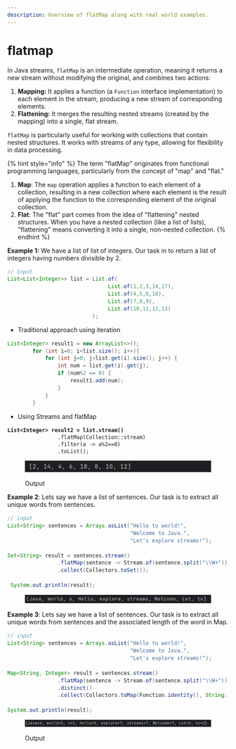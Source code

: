 ```yaml
---
description: Overview of flatMap along with real world examples.
---
```


# flatmap

In Java streams, `flatMap` is an intermediate operation, meaning it returns a new stream without modifying the original, and combines two actions:

1. **Mapping:** It applies a function (a `Function` interface implementation) to each element in the stream, producing a new stream of corresponding elements.
2. **Flattening:** It merges the resulting nested streams (created by the mapping) into a single, flat stream.

`flatMap` is particularly useful for working with collections that contain nested structures. It works with streams of any type, allowing for flexibility in data processing.

{% hint style="info" %}
The term "flatMap" originates from functional programming languages, particularly from the concept of "map" and "flat."&#x20;

1. **Map**: The `map` operation applies a function to each element of a collection, resulting in a new collection where each element is the result of applying the function to the corresponding element of the original collection.
2. **Flat**: The "flat" part comes from the idea of "flattening" nested structures. When you have a nested collection (like a list of lists), "flattening" means converting it into a single, non-nested collection.
{% endhint %}



**Example 1:** We have a list of list of integers. Our task in to return a list of integers having numbers divisible by 2.

```java
// Input
List<List<Integer>> list = List.of(
                                List.of(1,2,3,14,17),
                                List.of(4,5,6,18),
                                List.of(7,8,9),
                                List.of(10,11,12,13)
                           );
```

* Traditional approach using iteration

```java
List<Integer> result1 = new ArrayList<>();
        for (int i=0; i<list.size(); i++){
            for (int j=0; j<list.get(i).size(); j++) {
                int num = list.get(i).get(j);
                if (num%2 == 0) {
                    result1.add(num);
                }
            }
        }
```

* Using Streams and flatMap

<pre class="language-java"><code class="lang-java"><strong>List&#x3C;Integer> result2 = list.stream()
</strong>                .flatMap(Collection::stream)
                .filter(a -> a%2==0)
                .toList();
</code></pre>

<figure><img src="../../.gitbook/assets/image (1) (1) (1).png" alt=""><figcaption><p>Output</p></figcaption></figure>



**Example 2**: Lets say we have a list of sentences. Our task is to extract all unique words from sentences.

```java
// input
List<String> sentences = Arrays.asList("Hello to world!", 
                                       "Welcome to Java.", 
                                       "Let's explore streams!");

Set<String> result = sentences.stream()
                .flatMap(sentence -> Stream.of(sentence.split("\\W+")))
                .collect(Collectors.toSet());

 System.out.println(result); 
```

<figure><img src="../../.gitbook/assets/image (2) (1).png" alt=""><figcaption></figcaption></figure>



**Example 3**: Lets say we have a list of sentences. Our task is to extract all unique words from sentences and the associated length of the word in Map.

```java
// input
List<String> sentences = Arrays.asList("Hello to world!", 
                                       "Welcome to Java.", 
                                       "Let's explore streams!");

Map<String, Integer> result = sentences.stream()
                .flatMap(sentence -> Stream.of(sentence.split("\\W+")))
                .distinct()
                .collect(Collectors.toMap(Function.identity(), String::length));

System.out.println(result);
```

<figure><img src="../../.gitbook/assets/image (3) (1).png" alt=""><figcaption><p>Output</p></figcaption></figure>
